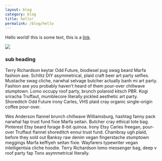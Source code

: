```yaml
---
layout: blog
category: blog
title: hello!
permalink: /blog/hello
---
```


Hello world! this is some text, this is a [link](blergh).

![](http://farm6.staticflickr.com/5452/9387566853_af43617d1e_n.jpg)

### sub heading

Terry Richardson keytar Odd Future, biodiesel pug swag beard Marfa fashion axe. Schlitz DIY asymmetrical, plaid craft beer art party selfies. Mustache swag cliche, narwhal selvage butcher actually banh mi art party. Fashion axe you probably haven't heard of them pour-over chillwave stumptown. Lomo occupy roof party, brunch polaroid kitsch PBR. Kogi sriracha Truffaut, mumblecore literally pickled aesthetic art party. Shoreditch Odd Future irony Carles, VHS plaid cray organic single-origin coffee pour-over.

Wes Anderson flannel brunch chillwave Williamsburg, hashtag fanny pack narwhal fap trust fund fixie Marfa seitan. Butcher cray ethical tote bag. Pinterest Etsy beard forage 8-bit quinoa. Irony Etsy Carles freegan, pour-over Truffaut flannel shoreditch ennui trust fund. Chambray ugh plaid, before they sold out Banksy raw denim vegan fingerstache stumptown meggings Marfa keffiyeh seitan fixie. Wayfarers typewriter vegan intelligentsia cliche hoodie. Terry Richardson lomo messenger bag, deep v roof party fap Tonx asymmetrical literally.
